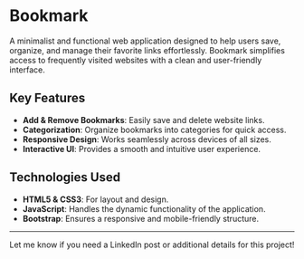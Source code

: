 # Bookmark

A minimalist and functional web application designed to help users save, organize, and manage their favorite links effortlessly. Bookmark simplifies access to frequently visited websites with a clean and user-friendly interface.

## Key Features

- **Add & Remove Bookmarks**: Easily save and delete website links.
- **Categorization**: Organize bookmarks into categories for quick access.
- **Responsive Design**: Works seamlessly across devices of all sizes.
- **Interactive UI**: Provides a smooth and intuitive user experience.

## Technologies Used

- **HTML5 & CSS3**: For layout and design.
- **JavaScript**: Handles the dynamic functionality of the application.
- **Bootstrap**: Ensures a responsive and mobile-friendly structure.

---

Let me know if you need a LinkedIn post or additional details for this project!
